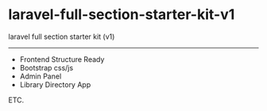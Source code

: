 # laravel-full-section-starter-kit-v1
laravel full section starter kit (v1)

---------------
- Frontend Structure Ready
- Bootstrap css/js
- Admin Panel
- Library Directory App

ETC.
